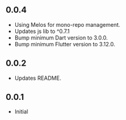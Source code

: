 ## 0.0.4

* Using Melos for mono-repo management.
* Updates js lib to ^0.7.1
* Bump minimum Dart version to 3.0.0.
* Bump minimum Flutter version to 3.12.0.

## 0.0.2

* Updates README.

## 0.0.1

* Initial
